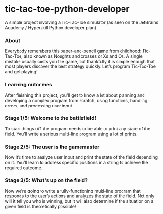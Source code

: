 # tic-tac-toe-python-developer
A simple project involving a Tic-Tac-Toe simulator (as seen on the JetBrains Academy / Hyperskill Python developer plan)

### About
Everybody remembers this paper-and-pencil game from childhood: Tic-Tac-Toe, also known as Noughts and crosses or Xs and Os. A single mistake usually costs you the game, but thankfully it is simple enough that most players discover the best strategy quickly. Let’s program Tic-Tac-Toe and get playing!

### Learning outcomes
After finishing this project, you'll get to know a lot about planning and developing a complex program from scratch, using functions, handling errors, and processing user input.

###  Stage 1/5: Welcome to the battlefield!
To start things off, the program needs to be able to print any state of the field. You’ll write a serious multi-line program using a lot of prints.

### Stage 2/5: The user is the gamemaster
Now it’s time to analyze user input and print the state of the field depending on it. You’ll learn to address specific positions in a string to achieve the required outcome.

### Stage 3/5: What's up on the field?
Now we’re going to write a fully-functioning multi-line program that responds to the user’s actions and analyzes the state of the field. Not only will it tell you who is winning, but it will also determine if the situation on a given field is theoretically possible!
